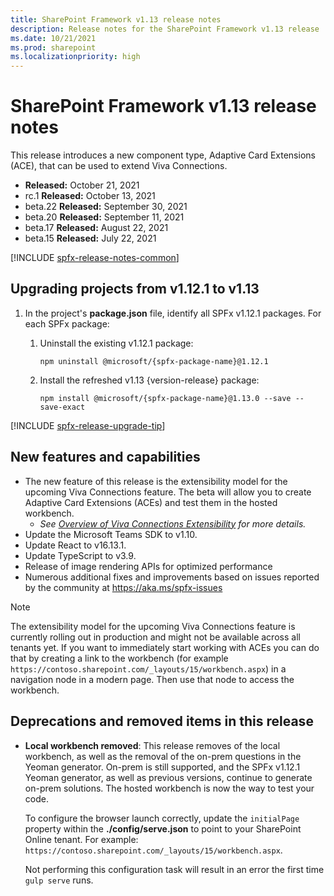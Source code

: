 ```yaml
---
title: SharePoint Framework v1.13 release notes
description: Release notes for the SharePoint Framework v1.13 release
ms.date: 10/21/2021
ms.prod: sharepoint
ms.localizationpriority: high
---
```

# SharePoint Framework v1.13 release notes

This release introduces a new component type, Adaptive Card Extensions (ACE), that can be used to extend Viva Connections.


- **Released:** October 21, 2021
- rc.1 **Released:** October 13, 2021
- beta.22 **Released:** September 30, 2021
- beta.20 **Released:** September 11, 2021
- beta.17 **Released:** August 22, 2021
- beta.15 **Released:** July 22, 2021

[!INCLUDE [spfx-release-notes-common](../../includes/snippets/spfx-release-notes-common.md)]

## Upgrading projects from v1.12.1 to v1.13

1. In the project's **package.json** file, identify all SPFx v1.12.1 packages. For each SPFx package:
    1. Uninstall the existing v1.12.1 package:

        ```console
        npm uninstall @microsoft/{spfx-package-name}@1.12.1
        ```

    1. Install the refreshed v1.13 {version-release} package:

        ```console
        npm install @microsoft/{spfx-package-name}@1.13.0 --save --save-exact
        ```

[!INCLUDE [spfx-release-upgrade-tip](../../includes/snippets/spfx-release-upgrade-tip.md)]

## New features and capabilities

- The new feature of this release is the extensibility model for the upcoming Viva Connections feature. The beta will allow you to create Adaptive Card Extensions (ACEs) and test them in the hosted workbench.
  - *See [Overview of Viva Connections Extensibility](viva/overview-viva-connections.md) for more details.*
- Update the Microsoft Teams SDK to v1.10.
- Update React to v16.13.1.
- Update TypeScript to v3.9.
- Release of image rendering APIs for optimized performance
- Numerous additional fixes and improvements based on issues reported by the community at https://aka.ms/spfx-issues

> [!NOTE]
> The extensibility model for the upcoming Viva Connections feature is currently rolling out in production and might not be available across all tenants yet. If you want to immediately start working with ACEs you can do that by creating a link to the workbench (for example `https://contoso.sharepoint.com/_layouts/15/workbench.aspx`) in a navigation node in a modern page. Then use that node to access the workbench.

## Deprecations and removed items in this release

- **Local workbench removed**: This release removes of the local workbench, as well as the removal of the on-prem questions in the Yeoman generator. On-prem is still supported, and the SPFx v1.12.1 Yeoman generator, as well as previous versions, continue to generate on-prem solutions. The hosted workbench is now the way to test your code.

    To configure the browser launch correctly, update the `initialPage` property within the **./config/serve.json** to point to your SharePoint Online tenant. For example: `https://contoso.sharepoint.com/_layouts/15/workbench.aspx`.

    Not performing this configuration task will result in an error the first time `gulp serve` runs.

